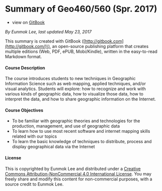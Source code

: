 # Summary of Geo460/560 \(Spr. 2017\)

* view on [GitBook](https://www.gitbook.com/book/leee5/new-techniques-in-giscience/details)

_By Eunmok Lee, last updated May 23, 2017_

This summary is created with GitBook \([http://gitbook.com](http://gitbook.com/)\), an open-source publishing platform that creates multiple editions \(Web, PDF, ePUB, Mobi/Kindle\), written in the easy-to-read Markdown format.

#### **Course Description**

The course introduces students to new techniques in Geographic Information Science such as web mapping, applied techniques, and/or visual analytics. Students will explore: how to recognize and work with various kinds of geographic data, how to visualize those data, how to interpret the data, and how to share geographic information on the Internet.

#### Course Objectives

* To be familiar with geographic theories and technologies for the production, management, and use of geographic data
* To learn how to use most recent software and internet mapping skills related with our topics
* To learn the basic knowledge of techniques to distribute, process and display geographical data via the Internet

#### License

This is copyrighted by Eunmok Lee and distributed under a [Creative Commons Attribution-NonCommercial 4.0 International License](https://choosealicense.com/licenses/cc-by-sa-4.0/#). You may freely share and modify this content for non-commercial purposes, with a source credit to Eunmok Lee.

